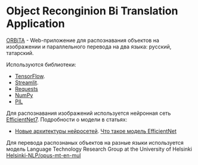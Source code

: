 #  Object Reconginion Bi Translation Application

[ORBiTA](https://orbita.streamlit.app/) - Web-приложение для распознавания объектов на изображении и параллельного перевода на два языка: русский, татарский. 

Используются библиотеки:

- [TensorFlow](https://www.tensorflow.org/).
- [Streamlit](https://streamlit.io/).
- [Requests](https://requests.readthedocs.io/en/latest/)
- [NumPy](https://numpy.org/)
- [PIL](http://www.pythonware.com/products/pil/)

Для распознавания изображений используется нейронная сеть [EfficientNet7](https://keras.io/api/applications/efficientnet/#efficientnetb7-function). Подробности о модели в статьях:

- [Новые архитектуры нейросетей](https://habr.com/ru/post/498168/#EfficientNet).
[Что такое модель EfficientNet](https://russianblogs.com/article/97411642918/)

Для перевода распознаных объектов на разные языки используется модель Language Technology Research Group at the University of Helsinki [Helsinki-NLP/opus-mt-en-mul](https://huggingface.co/Helsinki-NLP/opus-mt-en-mul?text=My+name+is+Sarah+and+I+live+in+London)


